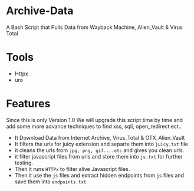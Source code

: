 # Archive-Data
A Bash Script that Pulls Data from Wayback Machine, Alien_Vault &amp; Virus Total

# Tools
* Httpx
* uro

# Features
Since this is only Version 1.0 We will upgrade this script time by time and add some more advance techniques to find xss, sqli, open_redirect ect..
* It Download Data from Internet Archive, Virus_Total & OTX_Alien_Vault
* It filters the urls for juicy extension and separte them into `juicy.txt` file
* it cleans the urls from `jpg, png, gif....etc` and gives you clean urls.
* it filter javascript files from urls and store them into `js.txt` for further testing.
* Then it runs `HTTPx` to filter alive Javascript files.
* Then it use the `js` files and extract hidden endpoints from `js` files and save them into `endpoints.txt`
